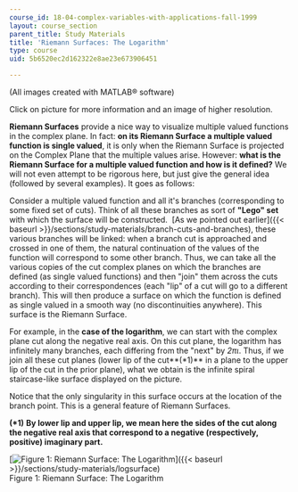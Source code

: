 ```yaml
---
course_id: 18-04-complex-variables-with-applications-fall-1999
layout: course_section
parent_title: Study Materials
title: 'Riemann Surfaces: The Logarithm'
type: course
uid: 5b6520ec2d162322e8ae23e673906451

---
```


(All images created with MATLAB® software)

Click on picture for more information and an image of higher resolution.

**Riemann Surfaces** provide a nice way to visualize multiple valued functions in the complex plane. In fact: **on its Riemann Surface a multiple valued function is single valued**, it is only when the Riemann Surface is projected on the Complex Plane that the multiple values arise. However: **what is the Riemann Surface for a multiple valued function and how is it defined?** We will not even attempt to be rigorous here, but just give the general idea (followed by several examples). It goes as follows:

Consider a multiple valued function and all it's branches (corresponding to some fixed set of cuts). Think of all these branches as sort of **"Lego" set** with which the surface will be constructed.  [As we pointed out earlier]({{< baseurl >}}/sections/study-materials/branch-cuts-and-branches), these various branches will be linked: when a branch cut is approached and crossed in one of them, the natural continuation of the values of the function will correspond to some other branch. Thus, we can take all the various copies of the cut complex planes on which the branches are defined (as single valued functions) and then "join" them across the cuts according to their correspondences (each "lip" of a cut will go to a different branch). This will then produce a surface on which the function is defined as single valued in a smooth way (no discontinuities anywhere). This surface is the Riemann Surface.

For example, in the **case of the logarithm**, we can start with the complex plane cut along the negative real axis. On this cut plane, the logarithm has infinitely many branches, each differing from the "next" by _2πι_. Thus, if we join all these cut planes (lower lip of the cut**(\*1)** in a plane to the upper lip of the cut in the prior plane), what we obtain is the infinite spiral staircase-like surface displayed on the picture.

Notice that the only singularity in this surface occurs at the location of the branch point. This is a general feature of Riemann Surfaces.

**(\*1)** **By lower lip and upper lip, we mean here the sides of the cut along the negative real axis that correspond to a negative (respectively, positive) imaginary part.**

[![Figure 1: Riemann Surface: The Logarithm](/courses/mathematics/18-04-complex-variables-with-applications-fall-1999/study-materials/riem_log_Z.GIF)]({{< baseurl >}}/sections/study-materials/logsurface)  
Figure 1: Riemann Surface: The Logarithm